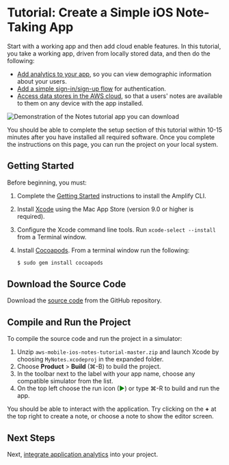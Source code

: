 # Tutorial: Create a Simple iOS Note-Taking App

Start with a working app and then add cloud enable features. In this tutorial, you take a working app, driven from locally stored data, and then do the following:

* [Add analytics to your app](./analytics.md), so you can view demographic information about your users.
* [Add a simple sign-in/sign-up flow](./auth.md) for authentication.
* [Access data stores in the AWS cloud](./data.md), so that a users' notes are available to them on any device with the app installed.

![Demonstration of the Notes tutorial app you can download](./tutorial-ios-notes-app-anim.gif)

You should be able to complete the setup section of this tutorial within 10-15 minutes after you have installed all required software. Once you complete the instructions on this page, you can run the project on your local system.

## Getting Started

Before beginning, you must:

1. Complete the [Getting Started](https://aws-amplify.github.io/media/get_started) instructions to install the Amplify CLI.
2. Install [Xcode](https://itunes.apple.com/us/app/xcode/id497799835?mt=12) using the Mac App Store (version 9.0 or higher is required).
3. Configure the Xcode command line tools. Run `xcode-select --install` from a Terminal window.
4. Install [Cocoapods](https://cocoapods.org/). From a terminal window run the following:

    ```bash
    $ sudo gem install cocoapods
    ```

## Download the Source Code

Download the [source code](https://github.com/ldomb/aws-mobile-ios-notes-tutorial/archive/master.zip) from the GitHub repository.

## Compile and Run the Project

To compile the source code and run the project in a simulator:

1.  Unzip `aws-mobile-ios-notes-tutorial-master.zip` and launch Xcode by choosing `MyNotes.xcodeproj` in the expanded folder.
2.  Choose **Product** > **Build** (&#8984;-B) to build the project.
3.  In the toolbar next to the label with your app name, choose any compatible simulator from the list.
4.  On the top left choose the run icon (<span style="color: green;">&#9658;</span>) or type &#8984;-R to build and run the app.

You should be able to interact with the application. Try clicking on the **+** at the top right to create a note, or choose a note to show the editor screen.


Next Steps
----------

Next, [integrate application analytics](./analytics.md) into your project.


